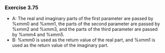 ### Exercise 3.75
- A: The real and imaginary parts of the first parameter are passed by %xmm0 and %xmm1, the parts of the second parameter are passed by %xmm2 and %xmm3, and the parts of the third parameter are passed by %xmm4 and %xmm5.
- B: %xmm0 is used as the return value of the real part, and %xmm1 is used as the return value of the imaginary part.

